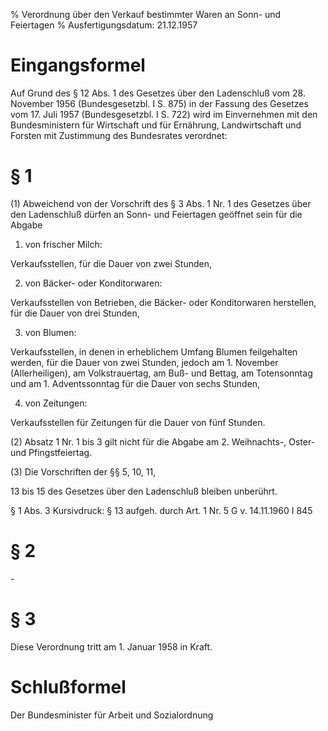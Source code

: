 % Verordnung über den Verkauf bestimmter Waren an Sonn- und Feiertagen
% Ausfertigungsdatum: 21.12.1957
 
# Eingangsformel

Auf Grund des § 12 Abs. 1 des Gesetzes über den Ladenschluß vom 28. November 1956 (Bundesgesetzbl. I S. 875) in der Fassung des Gesetzes vom 17. Juli 1957 (Bundesgesetzbl. I S. 722) wird im Einvernehmen mit den Bundesministern für Wirtschaft und für Ernährung, Landwirtschaft und Forsten mit Zustimmung des Bundesrates verordnet:

# § 1

(1) Abweichend von der Vorschrift des § 3 Abs. 1 Nr. 1 des Gesetzes über den Ladenschluß dürfen an Sonn- und Feiertagen geöffnet sein für die Abgabe

1. von frischer Milch:

Verkaufsstellen, für die Dauer von zwei Stunden,

2. von Bäcker- oder Konditorwaren:

Verkaufsstellen von Betrieben, die Bäcker- oder Konditorwaren herstellen, für die Dauer von drei Stunden,

3. von Blumen:

Verkaufsstellen, in denen in erheblichem Umfang Blumen feilgehalten werden, für die Dauer von zwei Stunden, jedoch am 1. November (Allerheiligen), am Volkstrauertag, am Buß- und Bettag, am Totensonntag und am 1. Adventssonntag für die Dauer von sechs Stunden,

4. von Zeitungen:

Verkaufsstellen für Zeitungen für die Dauer von fünf Stunden.

(2) Absatz 1 Nr. 1 bis 3 gilt nicht für die Abgabe am 2. Weihnachts-, Oster- und Pfingstfeiertag.

(3) Die Vorschriften der §§ 5, 10, 11,

13 bis 15 des Gesetzes über den Ladenschluß bleiben unberührt.

§ 1 Abs. 3 Kursivdruck: § 13 aufgeh. durch Art. 1 Nr. 5 G v. 14.11.1960 I 845

# § 2

\-

# § 3

Diese Verordnung tritt am 1. Januar 1958 in Kraft.

# Schlußformel

Der Bundesminister für Arbeit und Sozialordnung
